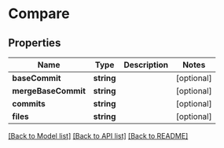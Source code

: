 # Compare

## Properties

Name | Type | Description | Notes
------------ | ------------- | ------------- | -------------
**baseCommit** | **string** |  | [optional] 
**mergeBaseCommit** | **string** |  | [optional] 
**commits** | **string** |  | [optional] 
**files** | **string** |  | [optional] 

[[Back to Model list]](../../README.md#documentation-for-models) [[Back to API list]](../../README.md#documentation-for-api-endpoints) [[Back to README]](../../README.md)


